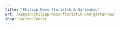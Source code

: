 ```yaml
---
title: "Philipp Moss Floristik & Gartenbau"
url: /meppen/philipp-moss-floristik-und-gartenbau/
shop: Garten-Center
---
```

